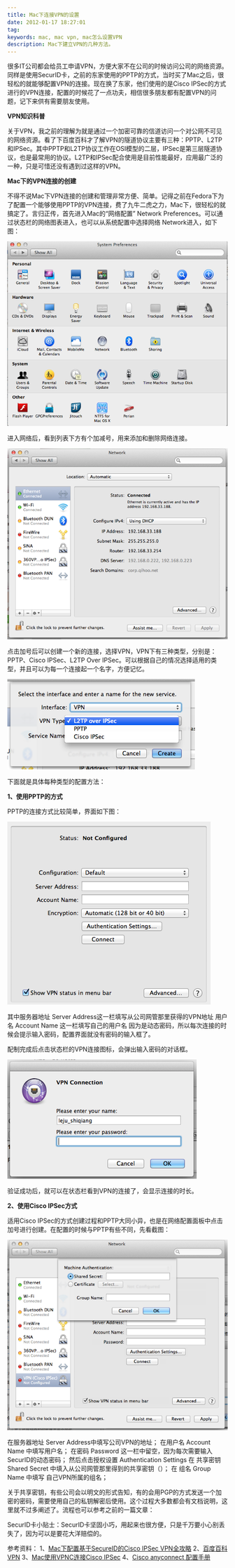 ```yaml
---
title: Mac下连接VPN的设置
date: 2012-01-17 18:27:01
tag: 
keywords: mac, mac vpn, mac怎么设置VPN
description: Mac下建立VPN的几种方法。
---
```



很多IT公司都会给员工申请VPN，方便大家不在公司的时候访问公司的网络资源。同样是使用SecurID卡，之前的东家使用的PPTP的方式，当时买了Mac之后，很轻松的就能够配置VPN的连接。现在换了东家，他们使用的是Cisco IPSec的方式进行的VPN连接，配置的时候花了一点功夫，相信很多朋友都有配置VPN的问题，记下来供有需要朋友使用。

**VPN知识科普**

关于VPN，我之前的理解为就是通过一个加密可靠的信道访问一个对公网不可见的网络资源。看了下百度百科才了解VPN的隧道协议主要有三种：PPTP、L2TP和IPSec。其中PPTP和L2TP协议工作在OSI模型的二层，IPSec是第三层隧道协议，也是最常用的协议。L2TP和IPSec配合使用是目前性能最好，应用最广泛的一种，只是可惜还没有遇到过这样的VPN。

**Mac下的VPN连接的创建**

不得不说Mac下VPN连接的创建和管理非常方便、简单。记得之前在Fedora下为了配置一个能够使用PPTP的VPN连接，费了九牛二虎之力，Mac下，很轻松的就搞定了。言归正传，首先进入Mac的“网络配置” Network Preferences。可以通过状态栏的网络图表进入，也可以从系统配置中选择网络 Network进入，如下图：

![](./20120117-mac-vpn/Screen882.17.57.png)

进入网络后，看到列表下方有个加减号，用来添加和删除网络连接。

![](./20120117-mac-vpn/Screen882.19.54.png)

点击加号后可以创建一个新的连接，选择VPN，VPN下有三种类型，分别是：PPTP、Cisco IPSec、L2TP Over IPSec。可以根据自己的情况选择适用的类型，并且可以为每一个连接起一个名字，方便记忆。

![](./20120117-mac-vpn/Screen883.21.12.png)

下面就是具体每种类型的配置方法：

**1、使用PPTP的方式**

PPTP的连接方式比较简单，界面如下图：

![](./20120117-mac-vpn/Screen8810.53.53.png)

其中服务器地址 Server Address这一栏填写从公司网管那里获得的VPN地址
用户名 Account Name 这一栏填写自己的用户名
因为是动态密码，所以每次连接的时候会提示输入密码，配置界面就没有密码的输入框了。

配制完成后点击状态栏的VPN连接图标，会弹出输入密码的对话框。

![](./20120117-mac-vpn/Screen8810.56.04.png)

验证成功后，就可以在状态栏看到VPN的连接了，会显示连接的时长。

**2、使用Cisco IPSec方式**

适用Cisco IPSec的方式创建过程和PPTP大同小异，也是在网络配置面板中点击加号进行创建。在配置的时候与PPTP有些不同，先看截图：

![](./20120117-mac-vpn/Screen8811.00.36.png)

在服务器地址 Server Address中填写公司VPN的地址；
在用户名 Account Name 中填写用户名；
在密码 Password 这一栏中留空，因为每次需要输入SecurID的动态密码；
然后点击授权设置 Authentication Settings
在 共享密钥 Shared Secret 中填入从公司网管那里得到的共享密钥（）；
在 组名 Group Name 中填写 自己VPN所属的组名；

关于共享密钥，有些公司会以明文的形式告知，有的会用PGP的方式发送一个加密的密码，需要使用自己的私钥解密后使用。这个过程大多数都会有文档说明，这里就不过多阐述了。流程也可以参考之前的一篇文章：

SecurID卡小贴士：SecurID卡坚固小巧，用起来也很方便，只是千万要小心别丢失了，因为可以是要花大洋赔偿的。

参考资料：
1、[Mac下配置基于SecureID的Cisco IPSec VPN全攻略](http://kerneltravel.eefocus.com/Kevin/blog/11-09/230878_53c71.html)
2、[百度百科VPN](http://baike.baidu.com/view/19735.htm)
3、[Mac使用VPNC连接Cisco IPSec](http://www.iteye.com/topic/593613)
4、[Cisco anyconnect 配置手册](https://www.macsetupvpn.com/macnn/88.html)
